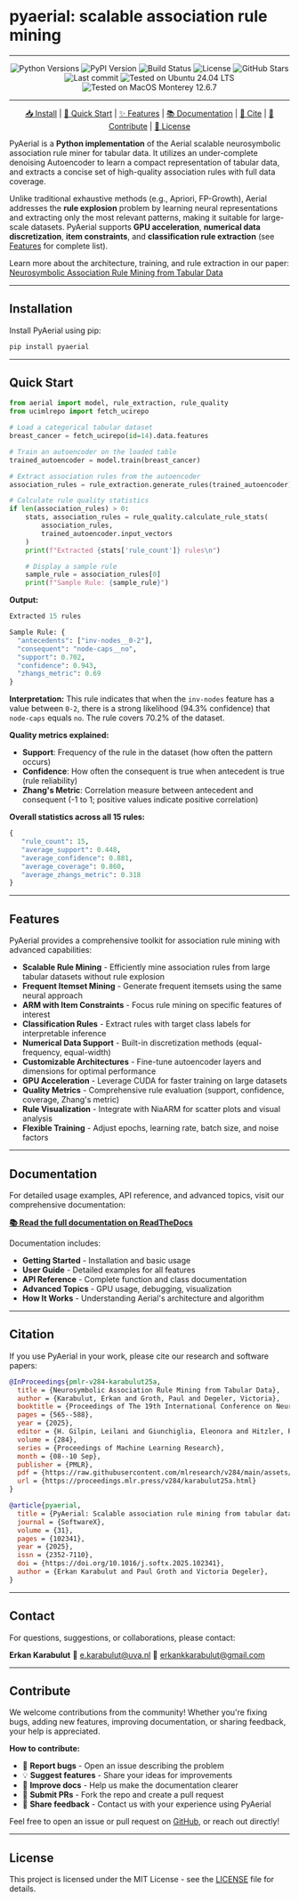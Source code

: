 # pyaerial: scalable association rule mining

---
<div align="center">

  <img src="https://img.shields.io/badge/python-3.9%2C3.10%2C3.11%2C3.12-blue" alt="Python Versions">

  <img src="https://img.shields.io/pypi/v/pyaerial.svg" alt="PyPI Version">

  <img src="https://github.com/DiTEC-project/pyaerial/actions/workflows/tests.yml/badge.svg" alt="Build Status">

  <img src="https://img.shields.io/badge/license-MIT-green" alt="License">

  <img src="https://img.shields.io/github/stars/DiTEC-project/pyaerial.svg?style=social&label=Stars" alt="GitHub Stars">

  <img src="https://img.shields.io/github/last-commit/DiTEC-project/pyaerial" alt="Last commit">


  <img src="https://img.shields.io/badge/Ubuntu-24.04%20LTS-orange" alt="Tested on Ubuntu 24.04 LTS">

  <img src="https://img.shields.io/badge/macOS-Monterey%2012.6.7-lightgrey" alt="Tested on MacOS Monterey 12.6.7">
</div>

---
<p align="center">
  <a href="#installation">📥 Install</a> |
  <a href="#quick-start">🚀 Quick Start</a> |
  <a href="#features">✨ Features</a> |
  <a href="https://pyaerial.readthedocs.io">📚 Documentation</a> |
  <a href="#citation">📄 Cite</a> |
  <a href="#contribute">🤝 Contribute</a> |
  <a href="LICENSE">🔑 License</a>
</p>

PyAerial is a **Python implementation** of the Aerial scalable neurosymbolic association rule miner for tabular data. It utilizes an under-complete denoising Autoencoder to learn a compact representation of tabular data, and extracts a concise set of high-quality association rules with full data coverage.

Unlike traditional exhaustive methods (e.g., Apriori, FP-Growth), Aerial addresses the **rule explosion** problem by learning neural representations and extracting only the most relevant patterns, making it suitable for large-scale datasets. PyAerial supports **GPU acceleration**, **numerical data discretization**, **item constraints**, and **classification rule extraction** (see [Features](#features) for complete list).

Learn more about the architecture, training, and rule extraction in our paper:
[Neurosymbolic Association Rule Mining from Tabular Data](https://arxiv.org/abs/2504.19354)

---

## Installation

Install PyAerial using pip:

```bash
pip install pyaerial
```

---

## Quick Start

```python
from aerial import model, rule_extraction, rule_quality
from ucimlrepo import fetch_ucirepo

# Load a categorical tabular dataset
breast_cancer = fetch_ucirepo(id=14).data.features

# Train an autoencoder on the loaded table
trained_autoencoder = model.train(breast_cancer)

# Extract association rules from the autoencoder
association_rules = rule_extraction.generate_rules(trained_autoencoder)

# Calculate rule quality statistics
if len(association_rules) > 0:
    stats, association_rules = rule_quality.calculate_rule_stats(
        association_rules,
        trained_autoencoder.input_vectors
    )
    print(f"Extracted {stats['rule_count']} rules\n")

    # Display a sample rule
    sample_rule = association_rules[0]
    print(f"Sample Rule: {sample_rule}")
```

**Output:**
```python
Extracted 15 rules

Sample Rule: {
  "antecedents": ["inv-nodes__0-2"],
  "consequent": "node-caps__no",
  "support": 0.702,
  "confidence": 0.943,
  "zhangs_metric": 0.69
}
```

**Interpretation:**
This rule indicates that when the `inv-nodes` feature has a value between `0-2`, there is a strong likelihood (94.3% confidence) that `node-caps` equals `no`. The rule covers 70.2% of the dataset.

**Quality metrics explained:**
- **Support**: Frequency of the rule in the dataset (how often the pattern occurs)
- **Confidence**: How often the consequent is true when antecedent is true (rule reliability)
- **Zhang's Metric**: Correlation measure between antecedent and consequent (-1 to 1; positive values indicate positive correlation)

**Overall statistics across all 15 rules:**
```python
{
   "rule_count": 15,
   "average_support": 0.448,
   "average_confidence": 0.881,
   "average_coverage": 0.860,
   "average_zhangs_metric": 0.318
}
```

---

## Features

PyAerial provides a comprehensive toolkit for association rule mining with advanced capabilities:

- **Scalable Rule Mining** - Efficiently mine association rules from large tabular datasets without rule explosion
- **Frequent Itemset Mining** - Generate frequent itemsets using the same neural approach
- **ARM with Item Constraints** - Focus rule mining on specific features of interest
- **Classification Rules** - Extract rules with target class labels for interpretable inference
- **Numerical Data Support** - Built-in discretization methods (equal-frequency, equal-width)
- **Customizable Architectures** - Fine-tune autoencoder layers and dimensions for optimal performance
- **GPU Acceleration** - Leverage CUDA for faster training on large datasets
- **Quality Metrics** - Comprehensive rule evaluation (support, confidence, coverage, Zhang's metric)
- **Rule Visualization** - Integrate with NiaARM for scatter plots and visual analysis
- **Flexible Training** - Adjust epochs, learning rate, batch size, and noise factors

---

## Documentation

For detailed usage examples, API reference, and advanced topics, visit our comprehensive documentation:

**[📚 Read the full documentation on ReadTheDocs](https://pyaerial.readthedocs.io)**

Documentation includes:
- **Getting Started** - Installation and basic usage
- **User Guide** - Detailed examples for all features
- **API Reference** - Complete function and class documentation
- **Advanced Topics** - GPU usage, debugging, visualization
- **How It Works** - Understanding Aerial's architecture and algorithm

---

## Citation

If you use PyAerial in your work, please cite our research and software papers:

```bibtex
@InProceedings{pmlr-v284-karabulut25a,
  title = {Neurosymbolic Association Rule Mining from Tabular Data},
  author = {Karabulut, Erkan and Groth, Paul and Degeler, Victoria},
  booktitle = {Proceedings of The 19th International Conference on Neurosymbolic Learning and Reasoning},
  pages = {565--588},
  year = {2025},
  editor = {H. Gilpin, Leilani and Giunchiglia, Eleonora and Hitzler, Pascal and van Krieken, Emile},
  volume = {284},
  series = {Proceedings of Machine Learning Research},
  month = {08--10 Sep},
  publisher = {PMLR},
  pdf = {https://raw.githubusercontent.com/mlresearch/v284/main/assets/karabulut25a/karabulut25a.pdf},
  url = {https://proceedings.mlr.press/v284/karabulut25a.html}
}

@article{pyaerial,
  title = {PyAerial: Scalable association rule mining from tabular data},
  journal = {SoftwareX},
  volume = {31},
  pages = {102341},
  year = {2025},
  issn = {2352-7110},
  doi = {https://doi.org/10.1016/j.softx.2025.102341},
  author = {Erkan Karabulut and Paul Groth and Victoria Degeler},
}
```

---

## Contact

For questions, suggestions, or collaborations, please contact:

**Erkan Karabulut**
📧 e.karabulut@uva.nl
📧 erkankkarabulut@gmail.com

---

## Contribute

We welcome contributions from the community! Whether you're fixing bugs, adding new features, improving documentation, or sharing feedback, your help is appreciated.

**How to contribute:**
- 🐛 **Report bugs** - Open an issue describing the problem
- 💡 **Suggest features** - Share your ideas for improvements
- 📝 **Improve docs** - Help us make the documentation clearer
- 🔧 **Submit PRs** - Fork the repo and create a pull request
- 💬 **Share feedback** - Contact us with your experience using PyAerial

Feel free to open an issue or pull request on [GitHub](https://github.com/DiTEC-project/pyaerial), or reach out directly!

---

## License

This project is licensed under the MIT License - see the [LICENSE](LICENSE) file for details.